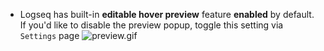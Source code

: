 - Logseq has built-in **editable hover preview** feature **enabled** by default.
  If you'd like to disable the preview popup, toggle this setting via `Settings` page
  ![preview.gif](/home/weihua/repo/logseq.com/docs/assets/preview_1622110883134_0.gif)